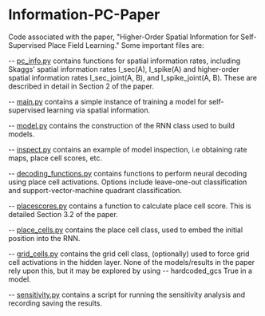 # Information-PC-Paper
Code associated with the paper, "Higher-Order Spatial Information for Self-Supervised Place Field Learning." Some important files are:

-- [pc_info.py](https://github.com/JaredDeightonUTK/Information-PC-Paper/blob/main/pc_info.py) contains functions for spatial information rates, including Skaggs' spatial information rates I_sec(A), I_spike(A) and higher-order spatial information rates I_sec_joint(A, B), and I_spike_joint(A, B). These are described in detail in Section 2 of the paper. 

-- [main.py](https://github.com/JaredDeightonUTK/Information-PC-Paper/blob/main/main.py) contains a simple instance of training a model for self-supervised learning via spatial information.

-- [model.py](https://github.com/JaredDeightonUTK/Information-PC-Paper/blob/main/model.py) contains the construction of the RNN class used to build models.

-- [inspect.py](https://github.com/JaredDeightonUTK/Information-PC-Paper/blob/main/inspect.py) contains an example of model inspection, i.e obtaining rate maps, place cell scores, etc.

-- [decoding_functions.py](https://github.com/JaredDeightonUTK/Information-PC-Paper/blob/main/decoding_functions.py) contains functions to perform neural decoding using place cell activations. Options include leave-one-out classification and support-vector-machine quadrant classification. 

-- [placescores.py](https://github.com/JaredDeightonUTK/Information-PC-Paper/blob/main/placescores.py) contains a function to calculate place cell score. This is detailed
Section 3.2 of the paper. 

-- [place_cells.py](https://github.com/JaredDeightonUTK/Information-PC-Paper/blob/main/place_cells.py) contains the place cell class, used to embed the initial position into the RNN. 

-- [grid_cells.py](https://github.com/JaredDeightonUTK/Information-PC-Paper/blob/main/grid_cells.py) contains the grid cell class, (optionally) used to force grid cell activations in the hidden layer. None of the models/results in the paper rely upon this, but it may be explored by using -- hardcoded_gcs True in a model.

-- [sensitivity.py](https://github.com/JaredDeightonUTK/Information-PC-Paper/blob/main/sensitivity.py) contains a script for running the sensitivity analysis and recording saving the results.

